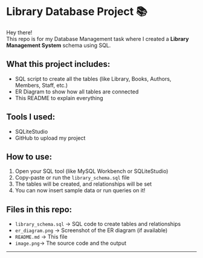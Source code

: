 # Library Database Project 📚

Hey there!  
This repo is for my Database Management task where I created a **Library Management System** schema using SQL.

## What this project includes:
- SQL script to create all the tables (like Library, Books, Authors, Members, Staff, etc.)
- ER Diagram to show how all tables are connected
- This README to explain everything

## Tools I used:
-  SQLiteStudio 
- GitHub to upload my project

## How to use:
1. Open your SQL tool (like MySQL Workbench or SQLiteStudio)
2. Copy-paste or run the `library_schema.sql` file
3. The tables will be created, and relationships will be set
4. You can now insert sample data or run queries on it!

## Files in this repo:
- `library_schema.sql` → SQL code to create tables and relationships
- `er_diagram.png` → Screenshot of the ER diagram (if available)
- `README.md` → This file
- `image.png`→ The source code and the output



---


